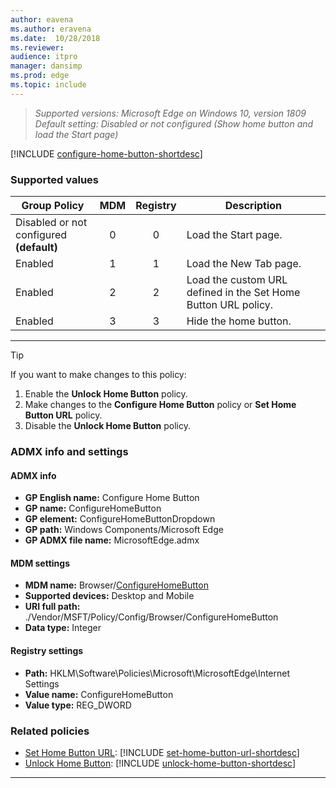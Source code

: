 ```yaml
---
author: eavena
ms.author: eravena
ms.date:  10/28/2018
ms.reviewer:
audience: itpro
manager: dansimp
ms.prod: edge
ms.topic: include
---
```


<!-- ## Configure Home Button-->
> *Supported versions: Microsoft Edge on Windows 10, version 1809*<br>
> *Default setting: Disabled or not configured (Show home button and load the Start page)*


[!INCLUDE [configure-home-button-shortdesc](../shortdesc/configure-home-button-shortdesc.md)]


### Supported values

|                Group Policy                 | MDM | Registry |                          Description                           |
|---------------------------------------------|:---:|:--------:|----------------------------------------------------------------|
| Disabled or not configured<br>**(default)** |  0  |    0     |                      Load the Start page.                      |
|                   Enabled                   |  1  |    1     |                     Load the New Tab page.                     |
|                   Enabled                   |  2  |    2     | Load the custom URL defined in the Set Home Button URL policy. |
|                   Enabled                   |  3  |    3     |                     Hide the home button.                      |

---


> [!TIP]
> If you want to make changes to this policy:<ol><li>Enable the **Unlock Home Button** policy.</li><li>Make changes to the **Configure Home Button** policy or **Set Home Button URL** policy.</li><li>Disable the **Unlock Home Button** policy.</li></ol>

### ADMX info and settings
#### ADMX info
- **GP English name:** Configure Home Button
- **GP name:** ConfigureHomeButton
- **GP element:** ConfigureHomeButtonDropdown
- **GP path:** Windows Components/Microsoft Edge
- **GP ADMX file name:** MicrosoftEdge.admx

#### MDM settings
- **MDM name:** Browser/[ConfigureHomeButton](https://docs.microsoft.com/windows/client-management/mdm/policy-csp-browser#browser-configurehomebutton)
- **Supported devices:** Desktop and Mobile
- **URI full path:** ./Vendor/MSFT/Policy/Config/Browser/ConfigureHomeButton
- **Data type:** Integer

#### Registry settings
- **Path:** HKLM\Software\Policies\Microsoft\MicrosoftEdge\Internet Settings
- **Value name:** ConfigureHomeButton
- **Value type:** REG_DWORD

### Related policies

- [Set Home Button URL](../available-policies.md#set-home-button-url): [!INCLUDE [set-home-button-url-shortdesc](../shortdesc/set-home-button-url-shortdesc.md)]
- [Unlock Home Button](../available-policies.md#unlock-home-button): [!INCLUDE [unlock-home-button-shortdesc](../shortdesc/unlock-home-button-shortdesc.md)]

<hr>
